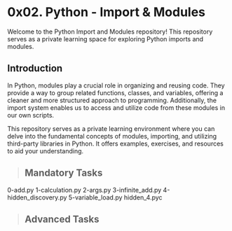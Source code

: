 # 0x02. Python - Import & Modules

Welcome to the Python Import and Modules repository! This repository serves as a private learning space for exploring Python imports and modules.

## Introduction

In Python, modules play a crucial role in organizing and reusing code. They provide a way to group related functions, classes, and variables, offering a cleaner and more structured approach to programming. Additionally, the import system enables us to access and utilize code from these modules in our own scripts.

This repository serves as a private learning environment where you can delve into the fundamental concepts of modules, importing, and utilizing third-party libraries in Python. It offers examples, exercises, and resources to aid your understanding.

> ## Mandatory Tasks

0-add.py
1-calculation.py
2-args.py
3-infinite_add.py
4-hidden_discovery.py
5-variable_load.py
hidden_4.pyc

> ## Advanced Tasks
